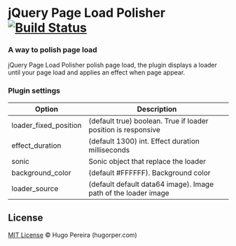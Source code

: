# jQuery Page Load Polisher [![Build Status](https://travis-ci.org/hugorper/jquery-page-load-polisher.svg?branch=master)](https://travis-ci.org/hugorper/jquery-page-load-polisher)

### A way to polish page load

jQuery Page Load Polisher polish page load, the plugin displays a loader until your page load and applies an effect when page appear.

### Plugin settings

Option  | Description
------------- | -------------
loader_fixed_position  | (default true) boolean. True if loader position is responsive
effect_duration  | (default 1300) int. Effect duration milliseconds
sonic  | Sonic object that replace the loader
background_color  | (default #FFFFFF). Background color
loader_source  | (default default data64 image). Image path of the loader image

## License

[MIT License](http://hugorper.mit-license.org/) © Hugo Pereira (hugorper.com)
